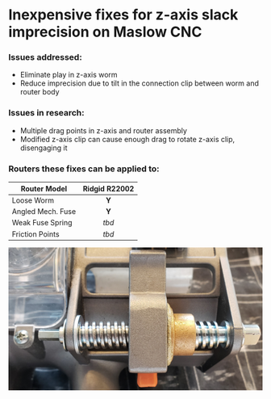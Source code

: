 # Inexpensive fixes for z-axis slack imprecision on Maslow CNC

### Issues addressed:
* Eliminate play in z-axis worm
* Reduce imprecision due to tilt in the connection clip between worm and router body

### Issues in research:
* Multiple drag points in z-axis and router assembly
* Modified z-axis clip can cause enough drag to rotate z-axis clip, disengaging it

### Routers these fixes can be applied to:
Router Model | Ridgid R22002
--- | :---:
Loose Worm | **Y**
Angled Mech. Fuse | **Y**
Weak Fuse Spring | *tbd*
Friction Points | *tbd*

![](https://github.com/MaslowCommunityGarden/Inexpensive-add-ons-for-z-axis-slack-imprecision/blob/master/mainpicture.jpg)
